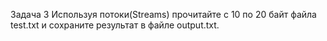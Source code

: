 Задача 3 Используя потоки(Streams) прочитайте с 10 по 20 байт файла test.txt и сохраните результат в файле output.txt.